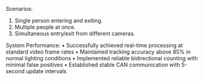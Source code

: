 Scenarios: 
1. Single person entering and exiting. 
2. Multiple people at once. 
3. Simultaneous entry/exit from different cameras. 
 
 
System Performance: 
• Successfully achieved real-time processing at standard video frame rates 
• Maintained tracking accuracy above 85% in normal lighting conditions 
• Implemented reliable bidirectional counting with minimal false positives 
• Established stable CAN communication with 5-second update intervals
